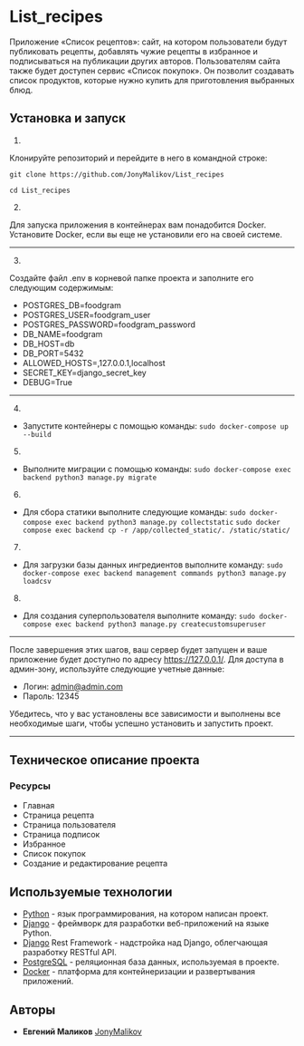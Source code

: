 # List_recipes
Приложение «Список рецептов»: сайт, на котором пользователи будут публиковать рецепты, добавлять чужие рецепты в избранное и подписываться на публикации других авторов. Пользователям сайта также будет доступен сервис «Список покупок». Он позволит создавать список продуктов, которые нужно купить для приготовления выбранных блюд.


## Установка и запуск
1.
Клонируйте репозиторий и перейдите в него в командной строке:
```
git clone https://github.com/JonyMalikov/List_recipes
```
```
cd List_recipes
```
2.
Для запуска приложения в контейнерах вам понадобится Docker.
Установите Docker, если вы еще не установили его на своей системе.
-- -
3.
Создайте файл .env в корневой папке проекта и заполните его следующим содержимым:
- POSTGRES_DB=foodgram
- POSTGRES_USER=foodgram_user
- POSTGRES_PASSWORD=foodgram_password
- DB_NAME=foodgram
- DB_HOST=db
- DB_PORT=5432
- ALLOWED_HOSTS=,127.0.0.1,localhost
- SECRET_KEY=django_secret_key
- DEBUG=True
-- -
4.
- Запустите контейнеры с помощью команды:
``` sudo docker-compose up --build ```
5.
- Выполните миграции с помощью команды:
``` sudo docker-compose exec backend python3 manage.py migrate ```
6.
- Для сбора статики выполните следующие команды:
``` sudo docker-compose exec backend python3 manage.py collectstatic ```
``` sudo docker compose exec backend cp -r /app/collected_static/. /static/static/ ``` 
7.
- Для загрузки базы данных ингредиентов выполните команду:
``` sudo docker-compose exec backend management commands python3 manage.py loadcsv ```
8.
- Для создания суперпользователя выполните команду:
``` sudo docker-compose exec backend python3 manage.py createcustomsuperuser ```
-- -

После завершения этих шагов, ваш сервер будет запущен и ваше приложение будет доступно по адресу
https://127.0.0.1/. Для доступа в админ-зону, используйте следующие учетные данные:
- Логин: admin@admin.com
- Пароль: 12345

Убедитесь, что у вас установлены все зависимости и выполнены все необходимые шаги,
чтобы успешно установить и запустить проект.
-- -


## Техническое описание проекта
### Ресурсы 
+ Главная
+ Страница рецепта
+ Страница пользователя
+ Страница подписок
+ Избранное
+ Список покупок
+ Создание и редактирование рецепта


## Используемые технологии
+ [Python](https://www.python.org/) - язык программирования, на котором написан проект.
+ [Django](https://www.djangoproject.com/) - фреймворк для разработки веб-приложений на языке Python.
+ [Django](https://www.django-rest-framework.org/) Rest Framework - надстройка над Django, облегчающая разработку RESTful API.
+ [PostgreSQL](https://www.postgresql.org/) - реляционная база данных, используемая в проекте.
+ [Docker](https://www.docker.com/) - платформа для контейнеризации и развертывания приложений.


## Авторы
+ **Евгений Маликов** [JonyMalikov](https://github.com/JonyMalikov)